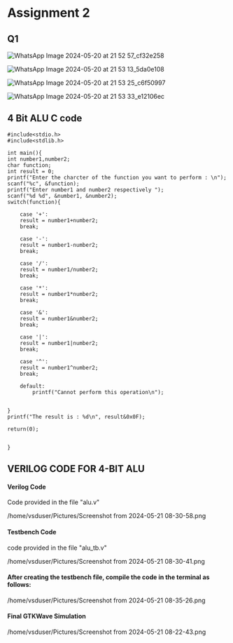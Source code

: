 # Assignment 2

## Q1

![WhatsApp Image 2024-05-20 at 21 52 57_cf32e258](https://github.com/SoahamMoulree/RISC-V-Repo/assets/169994191/f6c662c3-8aab-485e-8598-8858b063284f)

![WhatsApp Image 2024-05-20 at 21 53 13_5da0e108](https://github.com/SoahamMoulree/RISC-V-Repo/assets/169994191/38546ec6-1258-46d4-8eb4-f52c3840ddc1)

![WhatsApp Image 2024-05-20 at 21 53 25_c6f50997](https://github.com/SoahamMoulree/RISC-V-Repo/assets/169994191/3670ae94-d6d2-4e2e-9739-45747f066664)


![WhatsApp Image 2024-05-20 at 21 53 33_e12106ec](https://github.com/SoahamMoulree/RISC-V-Repo/assets/169994191/78270289-d34b-4132-9eb1-9205208edf74)



## 4 Bit ALU C code 


    #include<stdio.h>
    #include<stdlib.h>

    int main(){
    int number1,number2;
    char function;
    int result = 0;
    printf("Enter the charcter of the function you want to perform : \n");
    scanf("%c", &function);
    printf("Enter number1 and number2 respectively ");
    scanf("%d %d", &number1, &number2);
    switch(function){
        
        case '+':
        result = number1+number2;
        break;
        
        case '-':
        result = number1-number2;
        break;
        
        case '/':
        result = number1/number2;
        break;
        
        case '*':
        result = number1*number2;
        break;

        case '&':
        result = number1&number2;
        break;

        case '|':
        result = number1|number2;
        break;

        case '^':
        result = number1^number2;
        break;

        default:
            printf("Cannot perform this operation\n");
            
        
    }
    printf("The result is : %d\n", result&0x0F);
    
    return(0);
    
    
    }

## VERILOG CODE FOR 4-BIT ALU

#### Verilog Code

Code provided in the file "alu.v"

/home/vsduser/Pictures/Screenshot from 2024-05-21 08-30-58.png

#### Testbench Code

code provided in the file "alu_tb.v"

/home/vsduser/Pictures/Screenshot from 2024-05-21 08-30-41.png

#### After creating the testbench file, compile the code in the terminal as follows:

/home/vsduser/Pictures/Screenshot from 2024-05-21 08-35-26.png

#### Final GTKWave Simulation

/home/vsduser/Pictures/Screenshot from 2024-05-21 08-22-43.png


    



